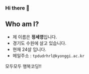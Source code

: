 ### Hi there 👋
## Who am I?
- 제 이름은 **정세영**입니다.
- 경기도 수원에 살고 있습니다.
- 현재 24살 입니다.
- 메일주소 : `tpdudrhrl@kyonggi.ac.kr`

모두모두 행복코딩!!
